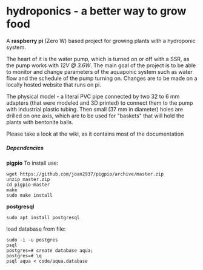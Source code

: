 # hydroponics - a better way to grow food

A **raspberry pi** (Zero W) based project for growing plants with a hydroponic system.

The heart of it is the water pump, which is turned on or off with a SSR, as the pump works with *12V @ 3.6W*.   The main goal of the project is to be able to monitor and change parameters of the aquaponic system such as water flow and the schedule of the pump turning on. Changes are to be made on a locally hosted website that runs on pi.

The physical model - a literal PVC pipe connected by two 32 to 6 mm adapters (that were modeled and 3D printed) to connect them to the pump with industrial plastic tubing. Then small (37 mm in diameter) holes are drilled on one axis, which are to be used for "baskets" that will hold the plants with bentonite balls.

Please take a look at the wiki, as it contains most of the documentation

##### Dependencies
**pigpio**
To install use:
```
wget https://github.com/joan2937/pigpio/archive/master.zip
unzip master.zip
cd pigpio-master
make
sudo make install
```
**postgresql**
```commandline
sudo apt install postgresql
```
load database from file:
```commandline
sudo -i -u postgres
psql
postgres=# create database aqua;
postgres=# \q
psql aqua < code/aqua.database
```